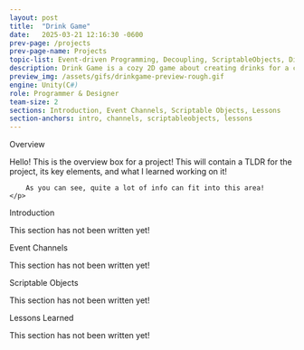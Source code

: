 ```yaml
---
layout: post
title:  "Drink Game"
date:   2025-03-21 12:16:30 -0600
prev-page: /projects
prev-page-name: Projects
topic-list: Event-driven Programming, Decoupling, ScriptableObjects, Dialogue
description: Drink Game is a cozy 2D game about creating drinks for a cast of cute critters. It is being developed in Unity utilizing a ScriptableObject-based communication system to keep systems extensible and decoupled.
preview_img: /assets/gifs/drinkgame-preview-rough.gif
engine: Unity(C#)
role: Programmer & Designer
team-size: 2
sections: Introduction, Event Channels, Scriptable Objects, Lessons
section-anchors: intro, channels, scriptableobjects, lessons
---
```


<div class="overview">
    <span class="overview-title">Overview</span>
    <br>
    <p>
        Hello! This is the overview box for a project!
        This will contain a TLDR for the project, its key elements,
        and what I learned working on it!

        As you can see, quite a lot of info can fit into this area!
    </p>
</div>

<span class="anchor" id="intro"></span>
<div>
<p class="section-title">
Introduction
</p>

<p>
This section has not been written yet!
</p>     

<span class="anchor" id="channels"></span>
<div>
<p class="section-title">
Event Channels
</p>

<p>
This section has not been written yet!
</p>     

<span class="anchor" id="scriptableobjects"></span>
<div>
<p class="section-title">
Scriptable Objects
</p>

<p>
This section has not been written yet!
</p>     

<span class="anchor" id="lessons"></span>
<div>
<p class="section-title">
Lessons Learned
</p>

<p>
This section has not been written yet!
</p>     

